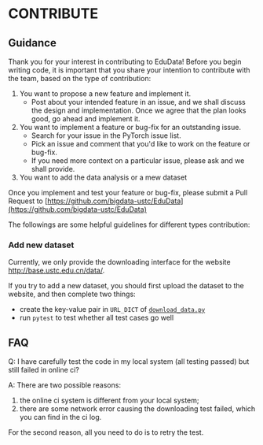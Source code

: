 # CONTRIBUTE

## Guidance
Thank you for your interest in contributing to EduData! 
Before you begin writing code, it is important that you share your intention to contribute with the team, 
based on the type of contribution:

1. You want to propose a new feature and implement it.
    * Post about your intended feature in an issue, 
    and we shall discuss the design and implementation. 
    Once we agree that the plan looks good, go ahead and implement it.
2. You want to implement a feature or bug-fix for an outstanding issue.
    * Search for your issue in the PyTorch issue list.
    * Pick an issue and comment that you'd like to work on the feature or bug-fix.
    * If you need more context on a particular issue, please ask and we shall provide.
3. You want to add the data analysis or a mew dataset

Once you implement and test your feature or bug-fix, 
please submit a Pull Request to [https://github.com/bigdata-ustc/EduData](https://github.com/bigdata-ustc/EduData)

The followings are some helpful guidelines for different types contribution:
 
### Add new dataset

Currently, we only provide the downloading interface for the website http://base.ustc.edu.cn/data/.

If you try to add a new dataset, you should first upload the dataset to the website, and then complete two things:

* create the key-value pair in `URL_DICT` of [`download_data.py`](Edudata/Dataset/download/data/download_data.py)
* run `pytest` to test whether all test cases go well

## FAQ

Q: I have carefully test the code in my local system (all testing passed) but still failed in online ci?
 
A: There are two possible reasons: 
1. the online ci system is different from your local system;
2. there are some network error causing the downloading test failed, which you can find in the ci log.

For the second reason, all you need to do is to retry the test. 
